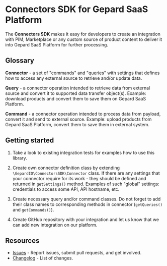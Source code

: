 # Connectors SDK for Gepard SaaS Platform

The **Connectors SDK** makes it easy for developers to create an integration with PIM, Marketplace or any custom source
of product content to deliver it into Gepard SaaS Platform for further processing.

## Glossary

**Connector** - a set of "commands" and "queries" with settings that defines how to access any external source to
retrieve and/or update data.

**Query** - a connector operation intended to retrieve data from external source and convert it to supported data
transfer object(s). Example: download products and convert them to save them on Gepard SaaS Platform.

**Command** - a connector operation intended to process data from payload, convert it and send to external source.
Example: upload products from Gepard SaaS Platform, convert them to save them in external system.

## Getting started

1. Take a look to existing integration tests for examples how to use this library.

2. Create own connector definition class by extending `\GepardIO\ConnectorsSDK\Connector` class. If there are any
   settings that your connector require for its work - they should be defined and returned in `getSettings()` method.
   Examples of such "global" settings: credentials to access some API, API hostname, etc.

3. Create necessary query and/or command classes. Do not forget to add their class names to corresponding methods in
   connector (`getQueries()` and `getCommands()`).

4. Create GitHub repository with your integration and let us know that we can add new integration on our platform.

## Resources

* [Issues](https://github.com/Gepard-io/ConnectorsSDK/issues) - Report issues, submit pull requests, and get involved.
* [Changelog](./CHANGELOG.md) - List of changes.
